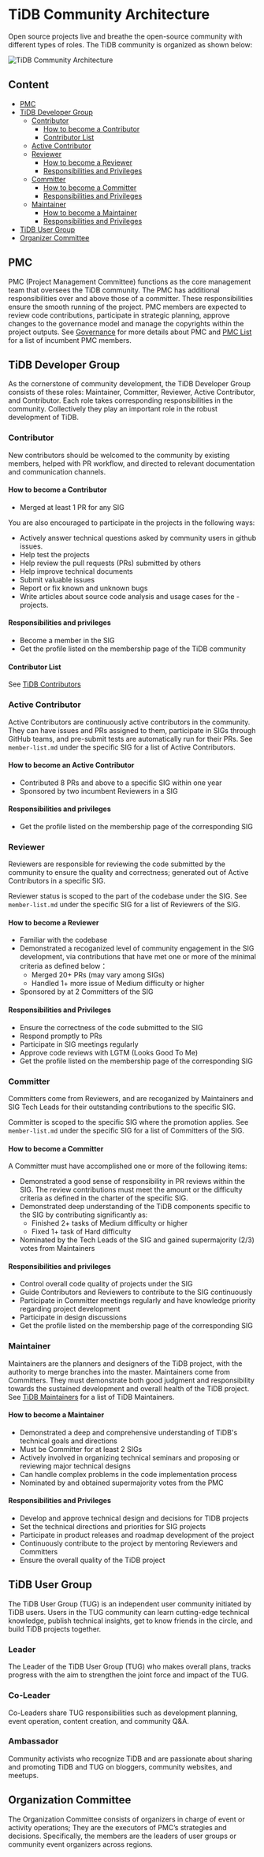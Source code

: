 # TiDB Community Architecture

Open source projects live and breathe the open-source community with different types of roles. The TiDB community is organized as shown below:

![TiDB Community Architecture](../media/architecture.svg)

## Content

<!-- vim-markdown-toc GFM -->

* [PMC](#pmc)
* [TiDB Developer Group](#tidb-developer-group)
    * [Contributor](#contributor)
        * [How to become a Contributor](#how-to-become-a-contributor)
        * [Contributor List](#contributor-list)
    * [Active Contributor](#active-contributor)
    * [Reviewer](#reviewer)
        * [How to become a Reviewer](#how-to-become-a-reviewer)
        * [Responsibilities and Privileges](#responsibilities-and-privileges)
    * [Committer](#committer)
        * [How to become a Committer](#how-to-become-a-committer)
        * [Responsibilities and Privileges](#responsibilities-and-privileges-1)
    * [Maintainer](#maintainer)
        * [How to become a Maintainer](#how-to-become-a-maintainer)
        * [Responsibilities and Privileges](#responsibilities-and-privileges-2)
* [TiDB User Group](#tidb-user-group)
* [Organizer Committee](#organizer-committee)

<!-- vim-markdown-toc -->

## PMC

PMC (Project Management Committee) functions as the core management team that oversees the TiDB community. The PMC has additional responsibilities over and above those of a committer. These responsibilities ensure the smooth running of the project. PMC members are expected to review code contributions, participate in strategic planning, approve changes to the governance model and manage the copyrights within the project outputs. See [Governance](../GOVERNANCE.md) for more details about PMC and [PMC List](./pmc-list.md) for a list of incumbent PMC members.

## TiDB Developer Group

As the cornerstone of community development, the TiDB Developer Group consists of these roles: Maintainer, Committer, Reviewer, Active Contributor, and Contributor. Each role takes corresponding responsibilities in the community. Collectively they play an important role in the robust development of TiDB.

### Contributor

New contributors should be welcomed to the community by existing members, helped with PR workflow, and directed to relevant documentation and communication channels.

#### How to become a Contributor

- Merged at least 1 PR for any SIG

You are also encouraged to participate in the projects in the following ways:

- Actively answer technical questions asked by community users in github issues.
- Help test the projects
- Help review the pull requests (PRs) submitted by others
- Help improve technical documents
- Submit valuable issues
- Report or fix known and unknown bugs
- Write articles about source code analysis and usage cases for the - projects.

#### Responsibilities and privileges

- Become a member in the SIG
- Get the profile listed on the membership page of the TiDB community

#### Contributor List

See [TiDB Contributors](./contributor-list.md)

### Active Contributor

Active Contributors are continuously active contributors in the community. They can have issues and PRs assigned to them, participate in SIGs through GitHub teams, and pre-submit tests are automatically run for their PRs. See `member-list.md` under the specific SIG for a list of Active Contributors.

#### How to become an Active Contributor

- Contributed 8 PRs and above to a specific SIG within one year
- Sponsored by two incumbent Reviewers in a SIG

#### Responsibilities and privileges

- Get the profile listed on the membership page of the corresponding SIG

### Reviewer

Reviewers are responsible for reviewing the code submitted by the community to ensure the quality and correctness; generated out of Active Contributors in a specific SIG.

Reviewer status is scoped to the part of the codebase under the SIG.
See `member-list.md` under the specific SIG for a list of Reviewers of the SIG.

#### How to become a Reviewer

- Familiar with the codebase
- Demonstrated a recoganized level of community engagement in the SIG development, via contributions that have met one or more of the minimal criteria as defined below：
  - Merged 20+ PRs (may vary among SIGs)
  - Handled 1+ more issue of Medium difficulty or higher
- Sponsored by at 2 Committers of the SIG

#### Responsibilities and Privileges

- Ensure the correctness of the code submitted to the SIG
- Respond promptly to PRs
- Participate in SIG meetings regularly
- Approve code reviews with LGTM (Looks Good To Me)
- Get the profile listed on the membership page of the corresponding SIG

### Committer

Committers come from Reviewers, and are recoganized by Maintainers and SIG Tech Leads for their outstanding contributions to the specific SIG.

Committer is scoped to the specific SIG where the promotion applies. See `member-list.md` under the specific SIG for a list of Committers of the SIG.

#### How to become a Committer

A Committer must have accomplished one or more of the following items:

- Demonstrated a good sense of responsibility in PR reviews within the SIG. The review contributions must meet the amount or the difficulty criteria as defined in the charter of the specific SIG.
- Demonstrated deep understanding of the TiDB components specific to the SIG by contributing significantly as:
    - Finished 2+ tasks of Medium difficulty or higher
    - Fixed 1+ task of Hard difficulty
- Nominated by the Tech Leads of the SIG and gained supermajority (2/3) votes from Maintainers

#### Responsibilities and privileges

- Control overall code quality of projects under the SIG
- Guide Contributors and Reviewers to contribute to the SIG continuously
- Participate in Committer meetings regularly and have knowledge priority regarding project development
- Participate in design discussions
- Get the profile listed on the membership page of the corresponding SIG

### Maintainer

Maintainers are the planners and designers of the TiDB project, with the authority to merge branches into the master. Maintainers come from Committers. They must demonstrate both good judgment and responsibility towards the sustained development and overall health of the TiDB project. See [TiDB Maintainers](./maintainer-list.md) for a list of TiDB Maintainers.

#### How to become a Maintainer

- Demonstrated a deep and comprehensive understanding of TiDB's technical goals and directions
- Must be Committer for at least 2 SIGs
- Actively involved in organizing technical seminars and proposing or reviewing major technical designs
- Can handle complex problems in the code implementation process
- Nominated by and obtained supermajority votes from the PMC

#### Responsibilities and Privileges

- Develop and approve technical design and decisions for TIDB projects
- Set the technical directions and priorities for SIG projects
- Participate in product releases and roadmap development of the project
- Continuously contribute to the project by mentoring Reviewers and Committers
- Ensure the overall quality of the TiDB project

## TiDB User Group

The TiDB User Group (TUG) is an independent user community initiated by TiDB users. Users in the TUG community can learn cutting-edge technical knowledge, publish technical insights, get to know friends in the circle, and build TiDB projects together.

### Leader

The Leader of the  TiDB User Group (TUG) who makes overall plans, tracks progress with the aim to strengthen the joint force and impact of the TUG.

### Co-Leader

Co-Leaders share TUG responsibilities such as development planning, event operation, content creation, and community Q&A.

### Ambassador

Community activists who recognize TiDB and are passionate about sharing and promoting TiDB and TUG on bloggers, community websites, and meetups.

## Organization Committee

The  Organization Committee consists of organizers in charge of event or activity operations; They are the  executors of PMC’s strategies and decisions. Specifically, the members are the leaders of user groups or community event organizers across regions.